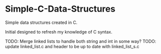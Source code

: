 Simple-C-Data-Structures
========================

Simple data structures created in C.

Initial designed to refresh my knowledge of C syntax.

TODO: Merge linked lists to handle both string and int in some way? 
TODO: update linked_list.c and header to be up to date with linked_list_s.c

